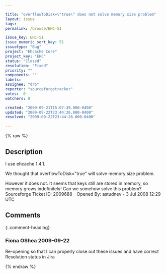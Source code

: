 ```yaml
---

title: "overflowToDisk=\"true\" does not solve memory size problem"
layout: issue
tags: 
permalink: /browse/EHC-51

issue_key: EHC-51
issue_numeric_sort_key: 51
issuetype: "Bug"
project: "Ehcache Core"
project_key: "EHC"
status: "Closed"
resolution: "Fixed"
priority: ""
components: ""
labels: 
assignee: "drb"
reporter: "sourceforgetracker"
votes:  0
watchers: 0

created: "2009-09-21T15:07:39.000-0400"
updated: "2009-09-22T23:44:26.000-0400"
resolved: "2009-09-22T23:44:26.000-0400"

---
```




{% raw %}



## Description

<div markdown="1" class="description">

I use ehcache 1.4.1.

We thought that overflowToDisk="true" will solve memory size problem.

However it does not. It seems that keys still are stored in memory, so memory grows indefinitely!
Can we somehow solve this problem?
Sourceforge Ticket ID: 2009688 - Opened By: astudnev - 3 Jul 2008 12:29 UTC

</div>

## Comments


{:.comment-heading}
### **Fiona OShea** <span class="date">2009-09-22</span>

<div markdown="1" class="comment">

Re-opening so that I can properly close out these issues and have correct Resolution status in Jira

</div>



{% endraw %}
